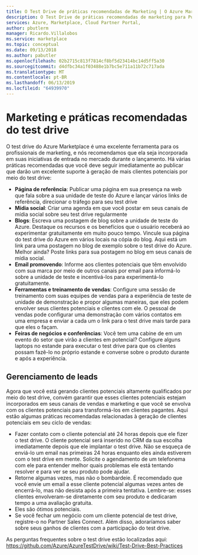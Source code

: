 ```yaml
---
title: O Test Drive de práticas recomendadas de Marketing | O Azure Marketplace
description: O Test Drive de práticas recomendadas de marketing para Publicadores
services: Azure, Marketplace, Cloud Partner Portal,
author: pbutlerm
manager: Ricardo.Villalobos
ms.service: marketplace
ms.topic: conceptual
ms.date: 09/13/2018
ms.author: pabutler
ms.openlocfilehash: 02b2715c813f7814cf8bf5d23414bc14d5ff5a30
ms.sourcegitcommit: d4dfbc34a1f03488e1b7bc5e711a11b72c717ada
ms.translationtype: MT
ms.contentlocale: pt-BR
ms.lasthandoff: 06/13/2019
ms.locfileid: "64939970"
---
```

<a name="test-drive-marketing-and-best-practices"></a>Marketing e práticas recomendadas do test drive
=======================================

O test drive do Azure Marketplace é uma excelente ferramenta para os profissionais de marketing, e nós recomendamos que ela seja incorporada em suas iniciativas de entrada no mercado durante o lançamento. Há várias práticas recomendadas que você deve seguir imediatamente ao publicar que darão um excelente suporte à geração de mais clientes potenciais por meio do test drive:

- **Página de referência**: Publicar uma página em sua presença na web que fala sobre a sua unidade de teste do Azure e lançar vários links de referência, direcionar o tráfego para seu test drive
- **Mídia social**: Criar uma agenda em que você postar em seus canais de mídia social sobre seu test drive regularmente
- **Blogs**: Escreva uma postagem de blog sobre a unidade de teste do Azure. Destaque os recursos e os benefícios que o usuário receberá ao experimentar gratuitamente em muito pouco tempo. Vincule sua página do test drive do Azure em vários locais na cópia do blog. Aqui está um link para uma postagem no blog de exemplo sobre o test drive do Azure. Melhor ainda? Poste links para sua postagem no blog em seus canais de mídia social.
- **Email promovendo**: Informe aos clientes potenciais que têm envolvido com sua marca por meio de outros canais por email para informá-lo sobre a unidade de teste e incentivá-los para experimentá-lo gratuitamente.
- **Ferramentas e treinamento de vendas**: Configure uma sessão de treinamento com suas equipes de vendas para a experiência de teste de unidade de demonstração e propor algumas maneiras, que eles podem envolver seus clientes potenciais e clientes com ele. O pessoal de vendas pode configurar uma demonstração com vários contatos em uma empresa e enviar a cada um o link para o test drive mais tarde para que eles o façam.
- **Feiras de negócios e conferências**: Você tem uma cabine de em um evento do setor que virão a clientes em potencial? Configure alguns laptops no estande para executar o test drive para que os clientes possam fazê-lo no próprio estande e converse sobre o produto durante e após a experiência.

<a name="lead-management"></a>Gerenciamento de leads
---------------

Agora que você está gerando clientes potenciais altamente qualificados por meio do test drive, convém garantir que esses clientes potenciais estejam incorporados em seus canais de vendas e marketing e que você se envolva com os clientes potenciais para transformá-los em clientes pagantes. Aqui estão algumas práticas recomendadas relacionadas à geração de clientes potenciais em seu ciclo de vendas:

- Fazer contato com o cliente potencial até 24 horas depois que ele fizer o test drive. O cliente potencial será inserido no CRM da sua escolha imediatamente depois que ele implantar o test drive. Não se esqueça de enviá-lo um email nas primeiras 24 horas enquanto eles ainda estiverem com o test drive em mente. Solicite o agendamento de um telefonema com ele para entender melhor quais problemas ele está tentando resolver e para ver se seu produto pode ajudar.
- Retorne algumas vezes, mas não o bombardeie. É recomendado que você envie um email a esse cliente potencial algumas vezes antes de encerrá-lo, mas não desista após a primeira tentativa. Lembre-se: esses clientes envolveram-se diretamente com seu produto e dedicaram tempo a uma avaliação gratuita.
- Eles são ótimos potenciais.
- Se você fechar um negócio com um cliente potencial de test drive, registre-o no Partner Sales Connect. Além disso, adoraríamos saber sobre seus ganhos de clientes com a participação do test drive.

As perguntas frequentes sobre o test drive estão localizadas aqui: <https://github.com/Azure/AzureTestDrive/wiki/Test-Drive-Best-Practices>
